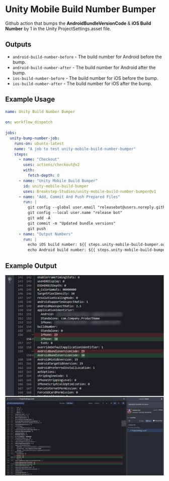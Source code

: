 # Unity Mobile Build Number Bumper
Github action that bumps the **AndroidBundleVersionCode** &amp; **iOS Build Number** by 1 in the Unity ProjectSettings.asset file.

## Outputs
* `android-build-number-before` - The build number for Android before the bump.
* `android-build-number-after` - The build number for Android after the bump.
* `ios-build-number-before` - The build number for iOS before the bump.
* `ios-build-number-after` - The build number for iOS after the bump.

## Example Usage

```yaml
name: Unity Build Number Bumper

on: workflow_dispatch

jobs:
  unity-bump-number-job:
    runs-on: ubuntu-latest
    name: "A job to test unity-mobile-build-number-bumper"
    steps:
      - name: "Checkout"
        uses: actions/checkout@v2
        with:
          fetch-depth: 0
      - name: "Unity Mobile Build Bumper"
        id: unity-mobile-build-bumper
        uses: Breakstep-Studios/unity-mobile-build-number-bumper@v1
      - name: "Add, Commit And Push Prepared Files"
        run: |
          git config --global user.email "releasebot@users.noreply.github.com"
          git config --local user.name "release bot"
          git add -A
          git commit -m "Updated bundle versions"
          git push
      - name: "Output Numbers"
        run: |
          echo iOS build number: ${{ steps.unity-mobile-build-bumper.outputs.ios-build-number-before }} -> ${{ steps.unity-mobile-build-bumper.outputs.ios-build-number-after }}
          echo Android build number: ${{ steps.unity-mobile-build-bumper.outputs.android-build-number-before }} -> ${{ steps.unity-mobile-build-bumper.outputs.android-build-number-after }}
```
## Example Output
![Example Output 2](docs/output-2.png)
![Example Output](docs/output.png)